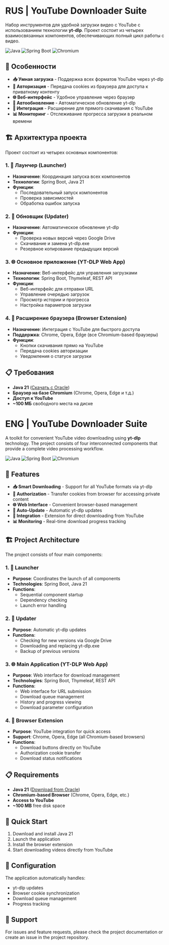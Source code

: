 # RUS | YouTube Downloader Suite

Набор инструментов для удобной загрузки видео с YouTube с использованием технологии **yt-dlp**. Проект состоит из четырех взаимосвязанных компонентов, обеспечивающих полный цикл работы с видео.

![Java](https://img.shields.io/badge/Java-21-orange?style=for-the-badge&logo=openjdk)
![Spring Boot](https://img.shields.io/badge/Spring%20Boot-4.0-blue?style=for-the-badge&logo=springboot)
![Chromium](https://img.shields.io/badge/Chromium-Extension-green?style=for-the-badge&logo=googlechrome)

## 🚀 Особенности

- **📥 Умная загрузка** - Поддержка всех форматов YouTube через yt-dlp
- **🔐 Авторизация** - Передача cookies из браузера для доступа к приватному контенту
- **🌐 Веб-интерфейс** - Удобное управление через браузер
- **🔄 Автообновление** - Автоматическое обновление yt-dlp
- **🎯 Интеграция** - Расширение для прямого скачивания с YouTube
- **📊 Мониторинг** - Отслеживание прогресса загрузки в реальном времени

## 🏗️ Архитектура проекта

Проект состоит из четырех основных компонентов:

### 1. 🎯 **Лаунчер (Launcher)**
- **Назначение**: Координация запуска всех компонентов
- **Технологии**: Spring Boot, Java 21
- **Функции**:
  - Последовательный запуск компонентов
  - Проверка зависимостей
  - Обработка ошибок запуска

### 2. 🔄 **Обновщик (Updater)**
- **Назначение**: Автоматическое обновление yt-dlp
- **Функции**:
  - Проверка новых версий через Google Drive
  - Скачивание и замена yt-dlp.exe
  - Резервное копирование предыдущих версий

### 3. 🌐 **Основное приложение (YT-DLP Web App)**
- **Назначение**: Веб-интерфейс для управления загрузками
- **Технологии**: Spring Boot, Thymeleaf, REST API
- **Функции**:
  - Веб-интерфейс для отправки URL
  - Управление очередью загрузок
  - Просмотр истории и прогресса
  - Настройка параметров загрузки

### 4. 🧩 **Расширение браузера (Browser Extension)**
- **Назначение**: Интеграция с YouTube для быстрого доступа
- **Поддержка**: Chrome, Opera, Edge (все Chromium-based браузеры)
- **Функции**:
  - Кнопки скачивания прямо на YouTube
  - Передача cookies авторизации
  - Уведомления о статусе загрузки

## 📋 Требования

- **Java 21** ([Скачать с Oracle](https://www.oracle.com/java/technologies/javase/jdk21-archive-downloads.html))
- **Браузер на базе Chromium** (Chrome, Opera, Edge и т.д.)
- **Доступ к YouTube**
- **~100 МБ** свободного места на диске

# ENG | YouTube Downloader Suite

A toolkit for convenient YouTube video downloading using **yt-dlp** technology. The project consists of four interconnected components that provide a complete video processing workflow.

![Java](https://img.shields.io/badge/Java-21-orange?style=for-the-badge&logo=openjdk)
![Spring Boot](https://img.shields.io/badge/Spring%20Boot-4.0-blue?style=for-the-badge&logo=springboot)
![Chromium](https://img.shields.io/badge/Chromium-Extension-green?style=for-the-badge&logo=googlechrome)

## 🚀 Features

- **📥 Smart Downloading** - Support for all YouTube formats via yt-dlp
- **🔐 Authorization** - Transfer cookies from browser for accessing private content
- **🌐 Web Interface** - Convenient browser-based management
- **🔄 Auto-Update** - Automatic yt-dlp updates
- **🎯 Integration** - Extension for direct downloading from YouTube
- **📊 Monitoring** - Real-time download progress tracking

## 🏗️ Project Architecture

The project consists of four main components:

### 1. 🎯 Launcher
- **Purpose**: Coordinates the launch of all components
- **Technologies**: Spring Boot, Java 21
- **Functions**:
  - Sequential component startup
  - Dependency checking
  - Launch error handling

### 2. 🔄 Updater
- **Purpose**: Automatic yt-dlp updates
- **Functions**:
  - Checking for new versions via Google Drive
  - Downloading and replacing yt-dlp.exe
  - Backup of previous versions

### 3. 🌐 Main Application (YT-DLP Web App)
- **Purpose**: Web interface for download management
- **Technologies**: Spring Boot, Thymeleaf, REST API
- **Functions**:
  - Web interface for URL submission
  - Download queue management
  - History and progress viewing
  - Download parameter configuration

### 4. 🧩 Browser Extension
- **Purpose**: YouTube integration for quick access
- **Support**: Chrome, Opera, Edge (all Chromium-based browsers)
- **Functions**:
  - Download buttons directly on YouTube
  - Authorization cookie transfer
  - Download status notifications

## 📋 Requirements

- **Java 21** ([Download from Oracle](https://www.oracle.com/java/technologies/javase/jdk21-archive-downloads.html))
- **Chromium-based Browser** (Chrome, Opera, Edge, etc.)
- **Access to YouTube**
- **~100 MB** free disk space

## 🚀 Quick Start

1. Download and install Java 21
2. Launch the application
3. Install the browser extension
4. Start downloading videos directly from YouTube

## 🔧 Configuration

The application automatically handles:
- yt-dlp updates
- Browser cookie synchronization
- Download queue management
- Progress tracking

## 🤝 Support

For issues and feature requests, please check the project documentation or create an issue in the project repository.

